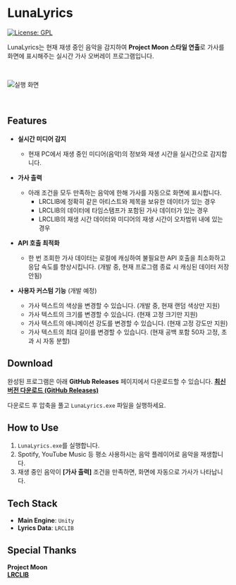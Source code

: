 # LunaLyrics

[![License: GPL](https://img.shields.io/badge/License-GPL-yellow.svg)](LICENSE)

LunaLyrics는 현재 재생 중인 음악을 감지하여 **Project Moon 스타일 연출**로 가사를 화면에 표시해주는 실시간 가사 오버레이 프로그램입니다.


<br>

![실행 화면](https://github.com/user-attachments/assets/c1eea38d-ae65-4394-b47a-9a1f11038504)

<br>

## Features
* **실시간 미디어 감지**
    * 현재 PC에서 재생 중인 미디어(음악)의 정보와 재생 시간을 실시간으로 감지합니다.

* **가사 출력**
    * 아래 조건을 모두 만족하는 음악에 한해 가사를 자동으로 화면에 표시합니다.
        * LRCLIB에 정확히 같은 아티스트와 제목을 보유한 데이터가 있는 경우
        * LRCLIB의 데이터에 타임스탬프가 포함된 가사 데이터가 있는 경우
        * LRCLIB의 재생 시간 데이터와 미디어의 재생 시간이 오차범위 내에 있는 경우

* **API 호출 최적화**
    * 한 번 조회한 가사 데이터는 로컬에 캐싱하여 불필요한 API 호출을 최소화하고 응답 속도를 향상시킵니다. (개발 중, 현재 프로그램 종료 시 캐싱된 데이터 저장 안됨)

* **사용자 커스텀 기능** (개발 예정)
    * 가사 텍스트의 색상을 변경할 수 있습니다. (개발 중, 현재 랜덤 색상만 지원)
    * 가사 텍스트의 크기를 변경할 수 있습니다. (현재 고정 크기만 지원)
    * 가사 텍스트의 애니메이션 강도를 변경할 수 있습니다. (현재 고정 강도만 지원)
    * 가사 텍스트의 최대 길이를 변경할 수 있습니다. (현재 공백 포함 50자 고정, 초과 시 자동 분할)

## Download
완성된 프로그램은 아래 **GitHub Releases** 페이지에서 다운로드할 수 있습니다.
**[최신 버전 다운로드 (GitHub Releases)](https://github.com/your-username/LunaLyrics/releases)**

다운로드 후 압축을 풀고 `LunaLyrics.exe` 파일을 실행하세요.

## How to Use
1.  `LunaLyrics.exe`를 실행합니다.
2.  Spotify, YouTube Music 등 평소 사용하시는 음악 플레이어로 음악을 재생합니다.
3.  재생 중인 음악이 **[가사 출력]** 조건을 만족하면, 화면에 자동으로 가사가 나타납니다.

## Tech Stack
* **Main Engine**: `Unity`
* **Lyrics Data**: `LRCLIB`

## Special Thanks
**Project Moon**\
**[LRCLIB](https://lrclib.net/)**
